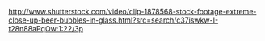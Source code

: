 http://www.shutterstock.com/video/clip-1878568-stock-footage-extreme-close-up-beer-bubbles-in-glass.html?src=search/c37iswkw-I-t28n88aPqOw:1:22/3p
